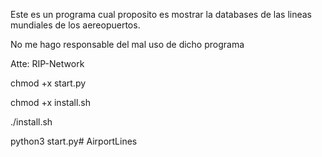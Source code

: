 Este es un programa cual proposito es mostrar la databases de las lineas mundiales de los aereopuertos.

No me hago responsable del mal uso de dicho programa 

Atte: RIP-Network

chmod +x start.py

chmod +x install.sh

./install.sh

python3 start.py# AirportLines
